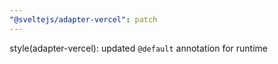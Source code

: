 ```yaml
---
"@sveltejs/adapter-vercel": patch
---
```


style(adapter-vercel): updated `@default` annotation for runtime
